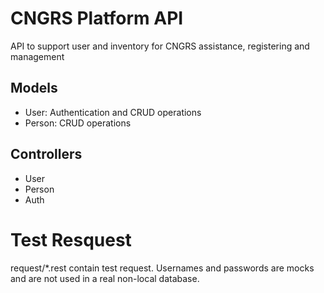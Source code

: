 # CNGRS Platform API

API to support user and inventory for CNGRS assistance, registering and management

## Models
- User: Authentication and CRUD operations
- Person: CRUD operations

## Controllers
- User
- Person
- Auth

# Test Resquest
request/*.rest contain test request. Usernames and passwords are mocks and are not used in a real non-local database.